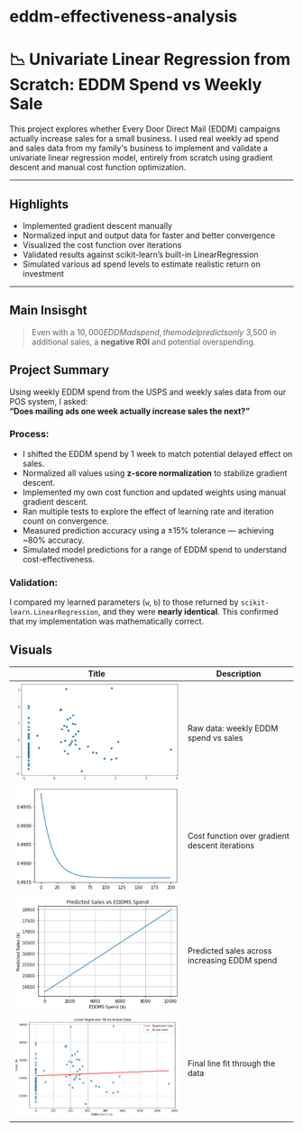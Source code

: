 # eddm-effectiveness-analysis
# 📉 Univariate Linear Regression from Scratch: EDDM Spend vs Weekly Sale
This project explores whether Every Door Direct Mail (EDDM) campaigns actually increase sales for a small business. I used real weekly ad spend and sales data from my family's business to implement and validate a univariate linear regression model, entirely from scratch using gradient descent and manual cost function optimization.

---

## Highlights 
- Implemented gradient descent manually
- Normalized input and output data for faster and better convergence
- Visualized the cost function over iterations
- Validated results against scikit-learn’s built-in LinearRegression
- Simulated various ad spend levels to estimate realistic return on investment

---

## Main Insisght
> Even with a $10,000 EDDM ad spend, the model predicts only ~$3,500 in additional sales, a **negative ROI** and potential overspending.

## Project Summary

Using weekly EDDM spend from the USPS and weekly sales data from our POS system, I asked:  
**“Does mailing ads one week actually increase sales the next?”**

### Process:
- I shifted the EDDM spend by 1 week to match potential delayed effect on sales.
- Normalized all values using **z-score normalization** to stabilize gradient descent.
- Implemented my own cost function and updated weights using manual gradient descent.
- Ran multiple tests to explore the effect of learning rate and iteration count on convergence.
- Measured prediction accuracy using a ±15% tolerance — achieving ~80% accuracy.
- Simulated model predictions for a range of EDDM spend to understand cost-effectiveness.

### Validation:
I compared my learned parameters (`w`, `b`) to those returned by `scikit-learn.LinearRegression`, and they were **nearly identical**. This confirmed that my implementation was mathematically correct.

## Visuals
| Title | Description |
|-------|-------------|
| ![Sales Vs EDDMs Sent](scatterplotforsalesvseddms.png) | Raw data: weekly EDDM spend vs sales |
| ![Learning Curve](learningcurve.png) | Cost function over gradient descent iterations |
| ![Effects of 10K EDDMs a Week](eddm10kspend.png) | Predicted sales across increasing EDDM spend |
| ![Regression Line Fit](LinearRegression.png) | Final line fit through the data |



